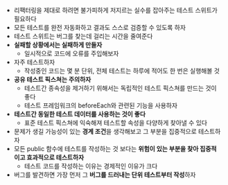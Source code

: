 - 리팩터링을 제대로 하려면 불가피하게 저지르는 실수를 잡아주는 테스트 스위트가 필요하다
- 모든 테스트를 완전 자동화하고 결과도 스스로 검증할 수 있도록 하자
- 테스트 스위트는 버그를 찾는데 걸리는 시간을 줄여준다
- **실패할 상황에서는 실패하게 만들자**
	- 일시적으로 코드에 오류를 주입해보자
- 자주 테스트하자
	- 작성중인 코드는 몇 분 단위, 전체 테스트는 하루에 적어도 한 번은 실행해볼 것
- **공유 테스트 픽스쳐는 주의하자**
	- 테스트간 종속성을 제거하기 위해서는 독립적인 테스트 픽스쳐를 만드는 것이 좋다
	- 테스트 프레임워크의 beforeEach와 관련된 기능을 사용하자
- **테스트간 동일한 테스트 데이터를 사용하는 것이 좋다**
	- 표준 테스트 픽스쳐에 익숙해져 테스트할 속성을 다양하게 찾아낼 수 있다
- 문제가 생길 가능성이 있는 **경계 조건**을 생각해보고 그 부분을 집중적으로 테스트하자
- 모든 public 함수에 테스트를 작성하는 것 보다는 **위험이 있는 부분을 찾아 집중적이고 효과적으로 테스트하자**
	- 테스트 코드를 작성하는 이유는 경제적인 이유가 크다
- 버그를 발견하면 가장 먼저 그 **버그를 드러내는 단위 테스트부터 작성**하자